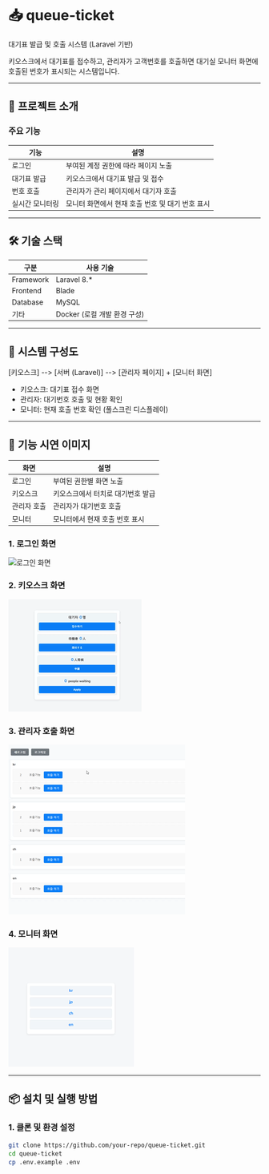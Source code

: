 # 📥 queue-ticket

대기표 발급 및 호출 시스템 (Laravel 기반)

키오스크에서 대기표를 접수하고, 관리자가 고객번호를 호출하면 대기실 모니터 화면에 호출된 번호가 표시되는 시스템입니다.

---

## 📌 프로젝트 소개

### 주요 기능
| 기능 | 설명 |
|---|---|
| 로그인 | 부여된 계정 권한에 따라 페이지 노출 |
| 대기표 발급 | 키오스크에서 대기표 발급 및 접수 |
| 번호 호출 | 관리자가 관리 페이지에서 대기자 호출 |
| 실시간 모니터링 | 모니터 화면에서 현재 호출 번호 및 대기 번호 표시 |

---

## 🛠️ 기술 스택

| 구분 | 사용 기술 |
|---|---|
| Framework | Laravel 8.* |
| Frontend | Blade |
| Database | MySQL |
| 기타 | Docker (로컬 개발 환경 구성) |

---

## 📐 시스템 구성도
[키오스크] --> [서버 (Laravel)] --> [관리자 페이지] + [모니터 화면]

- 키오스크: 대기표 접수 화면
- 관리자: 대기번호 호출 및 현황 확인
- 모니터: 현재 호출 번호 확인 (풀스크린 디스플레이)

---

## 📲 기능 시연 이미지

|화면|설명|
|---|---|
| 로그인 | 부여된 권한별 화면 노출 |
| 키오스크 | 키오스크에서 터치로 대기번호 발급 |
| 관리자 호출 | 관리자가 대기번호 호출 |
| 모니터 | 모니터에서 현재 호출 번호 표시 |

### 1. 로그인 화면
![로그인 화면](docs/assets/images/로그인화면.png)

### 2. 키오스크 화면
![키오스크 화면](docs/assets/images/키오스크.gif)

### 3. 관리자 호출 화면
![호출 화면](docs/assets/images/호출.gif)

### 4. 모니터 화면
![모니터 화면](docs/assets/images/모니터.gif)

---

## 📦 설치 및 실행 방법

### 1. 클론 및 환경 설정

```bash
git clone https://github.com/your-repo/queue-ticket.git
cd queue-ticket
cp .env.example .env
```
